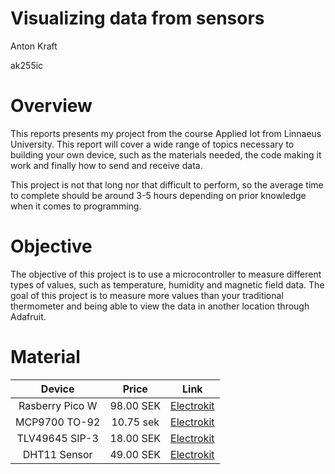 # Visualizing data from sensors


Anton Kraft

ak255ic

# Overview

This reports presents my project from the course Applied Iot from Linnaeus University. This report will cover a wide range of topics necessary to building your own device, such as the materials needed, the code making it work and finally how to send and receive data.

This project is not that long nor that difficult to perform, so the average time to complete should be around 3-5 hours depending on prior knowledge when it comes to programming.

# Objective

The objective of this project is to use a microcontroller to measure different types of values, such as temperature, humidity and magnetic field data. The goal of this project is to measure more values than your traditional thermometer and being able to view the data in another location through Adafruit.

# Material

| Device          | Price             | Link    |
|:-------------:|:-------------:|:-------------:|
| Rasberry Pico W  | 98.00 SEK |       [Electrokit](https://www.electrokit.com/en/product/raspberry-pi-pico-w/)
| MCP9700 TO-92     | 10.75 sek     |   [Electrokit](https://www.electrokit.com/en/product/mcp9700-e-to-to-92-temperature-sensor/) |
| TLV49645 SIP-3 | 18.00 SEK      |    [Electrokit](https://www.electrokit.com/en/product/tlv49645-sip-3-hall-effektsensor-digital-2/) |
| DHT11 Sensor | 49.00 SEK      |   [Electrokit](https://www.electrokit.com/en/product/digital-temperature-and-humidity-sensor-dht11/) |


